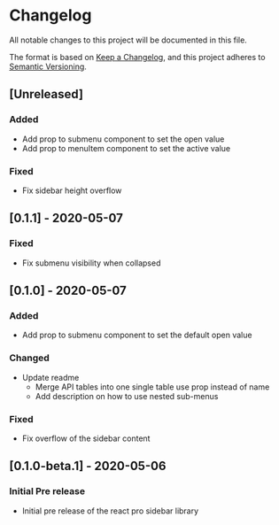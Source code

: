 # Changelog

All notable changes to this project will be documented in this file.

The format is based on [Keep a Changelog](https://keepachangelog.com/en/1.0.0/),
and this project adheres to [Semantic Versioning](https://semver.org/spec/v2.0.0.html).

## [Unreleased]

### Added

- Add prop to submenu component to set the open value
- Add prop to menuItem component to set the active value

### Fixed

- Fix sidebar height overflow

## [0.1.1] - 2020-05-07

### Fixed

- Fix submenu visibility when collapsed

## [0.1.0] - 2020-05-07

### Added

- Add prop to submenu component to set the default open value

### Changed

- Update readme
  - Merge API tables into one single table use prop instead of name
  - Add description on how to use nested sub-menus

### Fixed

- Fix overflow of the sidebar content

## [0.1.0-beta.1] - 2020-05-06

### Initial Pre release

- Initial pre release of the react pro sidebar library
